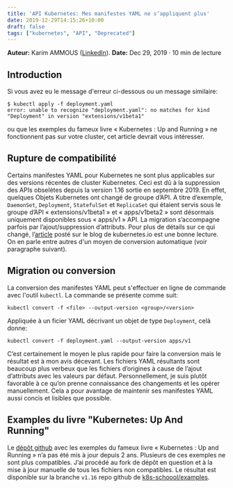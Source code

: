 ```yaml
---
title: 'API Kubernetes: Mes manifestes YAML ne s’appliquent plus'
date: 2019-12-29T14:15:26+10:00
draft: false
tags: ["kubernetes", "API", "Deprecated"] 
---
```




**Auteur:** Karim AMMOUS ([LinkedIn](https://www.linkedin.com/in/karim-ammous)). 
**Date:** Dec 29, 2019 · 10 min de lecture

## Introduction
Si vous avez eu le message d'erreur ci-dessous ou un message similaire:

```
$ kubectl apply -f deployment.yaml
error: unable to recognize "deployment.yaml": no matches for kind "Deployment" in version "extensions/v1beta1"
```
ou que les exemples du fameux livre « Kubernetes : Up and Running » ne fonctionnent pas sur votre cluster, cet article devrait vous intéresser.

## Rupture de compatibilité

Certains manifestes YAML pour Kubernetes ne sont plus applicables sur des versions récentes de cluster Kubernetes. Ceci est dû à la suppression des APIs obselètes depuis la version 1.16 sortie en septembre 2019. En effet, quelques Objets Kubernetes ont changé de groupe d’API. A titre d’exemple, `DaemonSet`, `Deployment`, `StatefulSet` et `ReplicaSet` qui étaient servis sous le groupe d’API « extensions/v1beta1 » et « apps/v1beta2 » sont désormais uniquement disponibles sous « apps/v1 » API. La migration s’accompagne parfois par l’ajout/suppression d’attributs. Pour plus de détails sur ce qui changé, l’[article](https://kubernetes.io/blog/2019/07/18/api-deprecations-in-1-16/) posté sur le blog de kubernetes.io est une bonne lecture. On en parle entre autres d'un moyen de conversion automatique (voir paragraphe suivant).

## Migration ou conversion

La conversion des manifestes YAML peut s'effectuer en ligne de commande avec l'outil `kubectl`. La commande se présente comme suit:
```shell
kubectl convert -f <file> --output-version <group>/<version>
```
Appliquée à un ficier YAML décrivant un objet de type `Deployment`, celà donne:

```shell
kubectl convert -f deployment.yaml --output-version apps/v1
```

C’est certainement le moyen le plus rapide pour faire la conversion mais le résultat est à mon avis décevant. Les fichiers YAML résultants sont beaucoup plus verbeux que les fichiers d’origines à cause de l’ajout d’attributs avec les valeurs par défaut. Personnellement, je suis plutôt favorable à ce qu’on prenne connaissance des changements et les opérer manuellement. Cela a pour avantage de maintenir ses manifestes YAML aussi concis et lisibles que possible.

## Examples du livre "Kubernetes: Up And Running" 
Le [dépôt github](https://github.com/kubernetes-up-and-running/examples) avec les exemples du fameux livre « Kubernetes : Up and Running »  n’a pas été mis à jour depuis 2 ans. Plusieurs de ces exemples ne sont plus compatibles. J’ai procédé au fork de dépôt en question et à la mise à jour manuelle de tous les fichiers non compatibles. Le résultat est disponible sur la branche `v1.16`   repo github de [k8s-schoool/examples](https://github.com/k8s-school/examples/tree/v1.16). 
